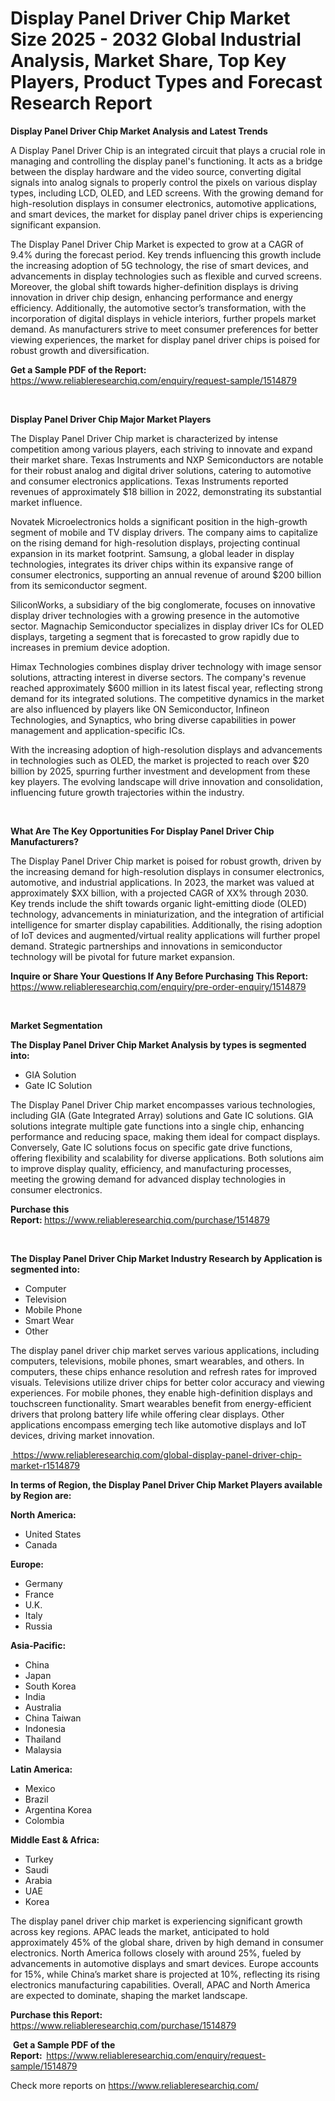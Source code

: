 <p><h1>Display Panel Driver Chip Market Size 2025 - 2032 Global Industrial Analysis, Market Share, Top Key Players, Product Types and Forecast Research Report</h1></p><p><strong>Display Panel Driver Chip Market Analysis and Latest Trends</strong></p>
<p><p>A Display Panel Driver Chip is an integrated circuit that plays a crucial role in managing and controlling the display panel's functioning. It acts as a bridge between the display hardware and the video source, converting digital signals into analog signals to properly control the pixels on various display types, including LCD, OLED, and LED screens. With the growing demand for high-resolution displays in consumer electronics, automotive applications, and smart devices, the market for display panel driver chips is experiencing significant expansion.</p><p>The Display Panel Driver Chip Market is expected to grow at a CAGR of 9.4% during the forecast period. Key trends influencing this growth include the increasing adoption of 5G technology, the rise of smart devices, and advancements in display technologies such as flexible and curved screens. Moreover, the global shift towards higher-definition displays is driving innovation in driver chip design, enhancing performance and energy efficiency. Additionally, the automotive sector’s transformation, with the incorporation of digital displays in vehicle interiors, further propels market demand. As manufacturers strive to meet consumer preferences for better viewing experiences, the market for display panel driver chips is poised for robust growth and diversification.</p></p>
<p><strong>Get a Sample PDF of the Report:&nbsp;</strong> <a href="https://www.reliableresearchiq.com/enquiry/request-sample/1514879?utm_campaign=1102&utm_medium=2&utm_source=Github&utm_content=ia&utm_term=18012025&utm_id=display-panel-driver-chip">https://www.reliableresearchiq.com/enquiry/request-sample/1514879</a></p>
<p>&nbsp;</p>
<p><strong>Display Panel Driver Chip Major Market Players</strong></p>
<p><p>The Display Panel Driver Chip market is characterized by intense competition among various players, each striving to innovate and expand their market share. Texas Instruments and NXP Semiconductors are notable for their robust analog and digital driver solutions, catering to automotive and consumer electronics applications. Texas Instruments reported revenues of approximately $18 billion in 2022, demonstrating its substantial market influence.</p><p>Novatek Microelectronics holds a significant position in the high-growth segment of mobile and TV display drivers. The company aims to capitalize on the rising demand for high-resolution displays, projecting continual expansion in its market footprint. Samsung, a global leader in display technologies, integrates its driver chips within its expansive range of consumer electronics, supporting an annual revenue of around $200 billion from its semiconductor segment.</p><p>SiliconWorks, a subsidiary of the big conglomerate, focuses on innovative display driver technologies with a growing presence in the automotive sector. Magnachip Semiconductor specializes in display driver ICs for OLED displays, targeting a segment that is forecasted to grow rapidly due to increases in premium device adoption.</p><p>Himax Technologies combines display driver technology with image sensor solutions, attracting interest in diverse sectors. The company's revenue reached approximately $600 million in its latest fiscal year, reflecting strong demand for its integrated solutions. The competitive dynamics in the market are also influenced by players like ON Semiconductor, Infineon Technologies, and Synaptics, who bring diverse capabilities in power management and application-specific ICs.</p><p>With the increasing adoption of high-resolution displays and advancements in technologies such as OLED, the market is projected to reach over $20 billion by 2025, spurring further investment and development from these key players. The evolving landscape will drive innovation and consolidation, influencing future growth trajectories within the industry.</p></p>
<p>&nbsp;</p>
<p><strong>What Are The Key Opportunities For Display Panel Driver Chip Manufacturers?</strong></p>
<p><p>The Display Panel Driver Chip market is poised for robust growth, driven by the increasing demand for high-resolution displays in consumer electronics, automotive, and industrial applications. In 2023, the market was valued at approximately $XX billion, with a projected CAGR of XX% through 2030. Key trends include the shift towards organic light-emitting diode (OLED) technology, advancements in miniaturization, and the integration of artificial intelligence for smarter display capabilities. Additionally, the rising adoption of IoT devices and augmented/virtual reality applications will further propel demand. Strategic partnerships and innovations in semiconductor technology will be pivotal for future market expansion.</p></p>
<p><strong>Inquire or Share Your Questions If Any Before Purchasing This Report:</strong> <a href="https://www.reliableresearchiq.com/enquiry/pre-order-enquiry/1514879?utm_campaign=1102&utm_medium=2&utm_source=Github&utm_content=ia&utm_term=18012025&utm_id=display-panel-driver-chip">https://www.reliableresearchiq.com/enquiry/pre-order-enquiry/1514879</a></p>
<p>&nbsp;</p>
<p><strong>Market Segmentation</strong></p>
<p><strong>The Display Panel Driver Chip Market Analysis by types is segmented into:</strong></p>
<p><ul><li>GIA Solution</li><li>Gate IC Solution</li></ul></p>
<p><p>The Display Panel Driver Chip market encompasses various technologies, including GIA (Gate Integrated Array) solutions and Gate IC solutions. GIA solutions integrate multiple gate functions into a single chip, enhancing performance and reducing space, making them ideal for compact displays. Conversely, Gate IC solutions focus on specific gate drive functions, offering flexibility and scalability for diverse applications. Both solutions aim to improve display quality, efficiency, and manufacturing processes, meeting the growing demand for advanced display technologies in consumer electronics.</p></p>
<p><strong>Purchase this Report:&nbsp;</strong><a href="https://www.reliableresearchiq.com/purchase/1514879?utm_campaign=1102&utm_medium=2&utm_source=Github&utm_content=ia&utm_term=18012025&utm_id=display-panel-driver-chip">https://www.reliableresearchiq.com/purchase/1514879</a></p>
<p>&nbsp;</p>
<p><strong>The Display Panel Driver Chip Market Industry Research by Application is segmented into:</strong></p>
<p><ul><li>Computer</li><li>Television</li><li>Mobile Phone</li><li>Smart Wear</li><li>Other</li></ul></p>
<p><p>The display panel driver chip market serves various applications, including computers, televisions, mobile phones, smart wearables, and others. In computers, these chips enhance resolution and refresh rates for improved visuals. Televisions utilize driver chips for better color accuracy and viewing experiences. For mobile phones, they enable high-definition displays and touchscreen functionality. Smart wearables benefit from energy-efficient drivers that prolong battery life while offering clear displays. Other applications encompass emerging tech like automotive displays and IoT devices, driving market innovation.</p></p>
<p><a href="https://www.reliableresearchiq.com/global-display-panel-driver-chip-market-r1514879?utm_campaign=1102&utm_medium=2&utm_source=Github&utm_content=ia&utm_term=18012025&utm_id=display-panel-driver-chip">&nbsp;https://www.reliableresearchiq.com/global-display-panel-driver-chip-market-r1514879</a></p>
<p><strong>In terms of Region, the Display Panel Driver Chip Market Players available by Region are:</strong></p>
<p>
    <p> <strong> North America: </strong>
        <ul>
            <li>United States</li>
            <li>Canada</li>
        </ul>
        </p> 
    <p> <strong> Europe: </strong>
        <ul>
            <li>Germany</li>
            <li>France</li>
            <li>U.K.</li>
            <li>Italy</li>
            <li>Russia</li>
        </ul>
        </p> 
    <p> <strong> Asia-Pacific: </strong>
        <ul>
            <li>China</li>
            <li>Japan</li>
            <li>South Korea</li>
            <li>India</li>
            <li>Australia</li>
            <li>China Taiwan</li>
            <li>Indonesia</li>
            <li>Thailand</li>
            <li>Malaysia</li>
        </ul>
        </p> 
    <p> <strong> Latin America: </strong>
        <ul>
            <li>Mexico</li>
            <li>Brazil</li>
            <li>Argentina Korea</li>
            <li>Colombia</li>
        </ul>
        </p> 
    <p> <strong> Middle East & Africa: </strong>
        <ul>
            <li>Turkey</li>
            <li>Saudi</li>
            <li>Arabia</li>
            <li>UAE</li>
            <li>Korea</li>
        </ul>
    </p>
    </p>
<p><p>The display panel driver chip market is experiencing significant growth across key regions. APAC leads the market, anticipated to hold approximately 45% of the global share, driven by high demand in consumer electronics. North America follows closely with around 25%, fueled by advancements in automotive displays and smart devices. Europe accounts for 15%, while China’s market share is projected at 10%, reflecting its rising electronics manufacturing capabilities. Overall, APAC and North America are expected to dominate, shaping the market landscape.</p></p>
<p><strong>Purchase this Report: </strong><a href="https://www.reliableresearchiq.com/purchase/1514879?utm_campaign=1102&utm_medium=2&utm_source=Github&utm_content=ia&utm_term=18012025&utm_id=display-panel-driver-chip">https://www.reliableresearchiq.com/purchase/1514879</a></p>
<p>&nbsp;<strong>Get a Sample PDF of the Report:&nbsp;&nbsp;</strong><a href="https://www.reliableresearchiq.com/enquiry/request-sample/1514879?utm_campaign=1102&utm_medium=2&utm_source=Github&utm_content=ia&utm_term=18012025&utm_id=display-panel-driver-chip">https://www.reliableresearchiq.com/enquiry/request-sample/1514879</a></p>
<p><strong></strong></p>
<p>Check more reports on <a href="https://www.reliableresearchiq.com/?utm_campaign=1102&utm_medium=2&utm_source=Github&utm_content=ia&utm_term=18012025&utm_id=display-panel-driver-chip">https://www.reliableresearchiq.com/</a></p>